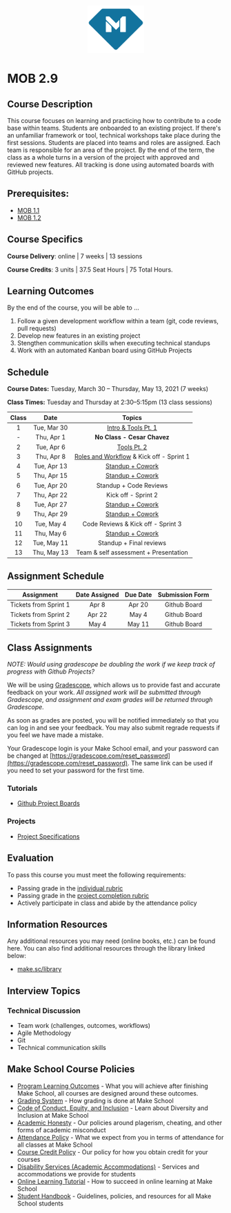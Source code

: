 <p align="center">
  <a href="https://www.makeschool.com">
      <img alt="Make School Logo" src="./Web/logo-icononly.svg" height="110">
  </a>
</p>

# MOB 2.9

## Course Description

This course focuses on learning and practicing how to contribute to a code base within teams. Students are onboarded to an existing project. If there's an unfamiliar framework or tool, technical workshops take place during the first sessions. Students are placed into teams and roles are assigned. Each team is responsible for an area of the project. By the end of the term, the class as a whole turns in a version of the project with approved and reviewed new features. All tracking is done using automated boards with GitHub projects.  

## Prerequisites:  

- [MOB 1.1](make.sc/mob1.1)
- [MOB 1.2](make.sc/mob2.2)

## Course Specifics

**Course Delivery**: online | 7 weeks | 13 sessions

**Course Credits**: 3 units | 37.5 Seat Hours | 75 Total Hours.

## Learning Outcomes

By the end of the course, you will be able to ...

1. Follow a given development workflow within a team (git, code reviews, pull requests)
1. Develop new features in an existing project
1. Stengthen communication skills when executing technical standups
1. Work with an automated Kanban board using GitHub Projects

## Schedule

**Course Dates:** Tuesday, March 30 – Thursday, May 13, 2021 (7 weeks)

**Class Times:** Tuesday and Thursday at 2:30–5:15pm (13 class sessions)

| Class |          Date          |                 Topics                  |
|:-----:|:----------------------:|:---------------------------------------:|
|  1 |  Tue, Mar 30                | [Intro & Tools Pt. 1] |
|  - |  Thu, Apr 1                 | **No Class - Cesar Chavez** |
|  2 |  Tue, Apr 6                 | [Tools Pt. 2] |
|  3 |  Thu, Apr 8                 | [Roles and Workflow] & Kick off - Sprint 1 |
|  4 |  Tue, Apr 13                | [Standup + Cowork] |
|  5 |  Thu, Apr 15                | [Standup + Cowork] |
|  6 |  Tue, Apr 20                | Standup + Code Reviews |
|  7 |  Thu, Apr 22                | Kick off - Sprint 2 |
|  8 |  Tue, Apr 27                | [Standup + Cowork] |
|  9 |  Thu, Apr 29                | [Standup + Cowork] |
| 10 |  Tue, May 4                 | Code Reviews & Kick off - Sprint 3 |
| 11 |  Thu, May 6                 | [Standup + Cowork] |
| 12 |  Tue, May 11                | Standup + Final reviews |
| 13 |  Thu, May 13                | Team & self assessment + Presentation |

[Intro & Tools Pt. 1]: Lessons/Lesson1/Lesson1.md
[Tools Pt. 2]: Lessons/Lesson2/Lesson2.md
[Roles and Workflow]: Lessons/Lesson3/Lesson3.md
[Standup + Cowork]: Lessons/Lesson4/Lesson4.md

## Assignment Schedule


|     Assignment          | Date Assigned |   Due Date   |   Submission Form    |
|:-----------------------:|:-------------:|:------------:|:--------------------:|
| Tickets from Sprint 1   |  Apr 8        |  Apr 20      | Github Board         |
| Tickets from Sprint 2   |  Apr 22       |  May 4       | Github Board         |
| Tickets from Sprint 3   |  May 4        |  May 11      | Github Board         |

## Class Assignments

*NOTE: Would using gradescope be doubling the work if we keep track of progress with Github Projects?*

We will be using [Gradescope](gradescope.com), which allows us to provide fast and accurate feedback on your work. *All assigned work will be submitted through Gradescope, and assignment and exam grades will be returned through Gradescope.*

As soon as grades are posted, you will be notified immediately so that you can log in and see your feedback. You may also submit regrade requests if you feel we have made a mistake.

Your Gradescope login is your Make School email, and your password can be changed at [https://gradescope.com/reset_password](https://gradescope.com/reset_password). The same link can be used if you need to set your password for the first time.

### Tutorials

- [Github Project Boards](https://youtube.com/playlist?list=PLiO7XHcmTslc5hGrbnnmHIb0SeJLTpOEu)

### Projects

- [Project Specifications](/Assignments/project.md)

## Evaluation

To pass this course you must meet the following requirements:

- Passing grade in the [individual rubric]()
- Passing grade in the [project completion rubric]()
- Actively participate in class and abide by the attendance policy

##  Information Resources

Any additional resources you may need (online books, etc.) can be found here. You can also find additional resources through the library linked below:

- [make.sc/library](http://make.sc/library)

## Interview Topics

### Technical Discussion

- Team work (challenges, outcomes, workflows)
- Agile Methodology
- Git
- Technical communication skills

## Make School Course Policies

- [Program Learning Outcomes](https://make.sc/program-learning-outcomes) - What you will achieve after finishing Make School, all courses are designed around these outcomes.
- [Grading System](https://make.sc/grading-system) - How grading is done at Make School
- [Code of Conduct, Equity, and Inclusion](https://make.sc/code-of-conduct) - Learn about Diversity and Inclusion at Make School
- [Academic Honesty](https://make.sc/academic-honesty-policy) - Our policies around plagerism, cheating, and other forms of academic misconduct
- [Attendance Policy](https://make.sc/attendance-policy) - What we expect from you in terms of attendance for all classes at Make School
- [Course Credit Policy](https://make.sc/course-credit-policy) - Our policy for how you obtain credit for your courses
- [Disability Services (Academic Accommodations)](https://make.sc/disability-services) - Services and accommodations we provide for students
- [Online Learning Tutorial](https://make.sc/online-learning-tutorial) - How to succeed in online learning at Make School
- [Student Handbook](https://make.sc/student-handbook) - Guidelines, policies, and resources for all Make School students
